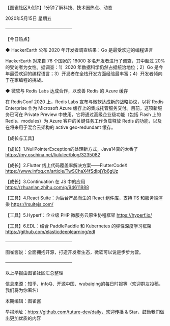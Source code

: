 【图雀社区9点钟】1分钟了解科技、技术圈热点、动态

2020年5月15日  星期五

———————————————

【今日热点】 

 ◆ HackerEarth 公布 2020 年开发者调查结果：Go 是最受欢迎的编程语言

HackerEarth 对来自 76 个国家的 16000 多名开发者进行了调查，其中超过 20% 的受访者为女性。据调查：1）2020 年数据科学仍然占据统治地位；2）Go 是今年最受欢迎的编程语言；3）开发者在全栈开发方面经验最丰富；4）开发者倾向于在家编程的挑战。

 ◆ 微软与 Redis Labs 达成合作，以改善 Redis 的 Azure 缓存

在 RedisConf 2020 上，Redis Labs 宣布与微软达成新的战略协议，以将 Redis Enterprise 作为 Microsoft Azure 缓存上的集成托管服务交付。目前，这项新服务已可在 Private Preview 中使用，它将通过高级企业级功能（包括 Flash 上的 Redis、modules）为 Azure 客户的关键任务工作负载释放 Redis 的功能，以及在将来用于混合云架构的 active geo-redundant 缓存。

【成长与工具】

【成长】1.NullPointerException的处理新方式，Java14真的太香了 https://my.oschina.net/liululee/blog/3235082

【成长】2.Flutter 线上代码覆盖率解决方案——FlutterCodeX https://www.infoq.cn/article/TwSChaX4fSdIpjYb6gUz

【成长】3.Continuation 在 JS 中的应用 https://zhuanlan.zhihu.com/p/94611888

【工具】4.React Suite：为后台产品而生的 React 组件库，支持 TS 和服务端渲染 https://rsuitejs.com/

【工具】5.Hyperf：企业级 PHP 微服务云原生协程框架 https://hyperf.io/

【工具】6.EDL：结合 PaddlePaddle 和 Kubernetes 的弹性深度学习框架 https://github.com/elasticdeeplearning/edl

——————————————— 

图雀酱说：全面拥抱开源，打造开发者生态，微软可以说是步步为营。

———————————————

以上早报由图雀社区汇总整理   

信息来源：知乎、infoQ、开源中国、wubaiqing的每日时报等（欢迎群友投稿，我们将为你署名）

本期编辑：图雀酱

早报地址：https://github.com/tuture-dev/daily，欢迎传播 & Star，鼓励我们做出更加优质的内容